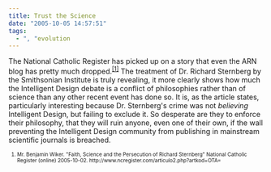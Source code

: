 ```yaml
---
title: Trust the Science
date: "2005-10-05 14:57:51"
tags:
  - ", "evolution
---
```

<p>The National Catholic Register has picked up on a story that even the ARN blog has pretty much dropped.<sup><a href="http://www.ncregister.com/articulo2.php?artkod=OTA=">[1]</a></sup> The treatment of Dr. Richard Sternberg by the Smithsonian Institute is truly revealing, it more clearly shows how much the Intelligent Design debate is a conflict of philosophies rather than of science than any other recent event has done so.  It is, as the article states, particularly interesting because Dr. Sternberg's crime was not <em>believing</em> Intelligent Design, but failing to exclude it. So desperate are they to enforce their philosophy, that they will ruin anyone, even one of their own, if the wall preventing the Intelligent Design community from publishing in mainstream scientific journals is breached.</p>  <font size="-2"> <ol> <li> Mr. Benjamin Wiker.  "Faith, Science and the Persecution of Richard Sternberg" National Catholic Register (online) 2005-10-02. http://www.ncregister.com/articulo2.php?artkod=OTA= </li> </ol> </font>

